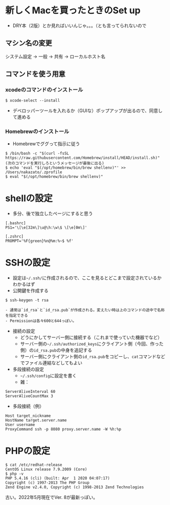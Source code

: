# 新しくMacを買ったときのSet up
- DRY本（2版）とか見ればいいんじゃ。。。（とも言ってられないので

## マシン名の変更
システム設定 → 一般 → 共有 → ローカルホスト名

## コマンドを使う用意
### xcodeのコマンドのインストール
```
$ xcode-select --install
```
- デベロッパーツールを入れるか（GUIな）ポップアップが出るので、同意して進める

### Homebrewのインストール
- Homebrewでググって指示に従う
```
$ /bin/bash -c "$(curl -fsSL https://raw.githubusercontent.com/Homebrew/install/HEAD/install.sh)"
(次のコマンドを実行しろというメッセージが最後に出る)
$ echo 'eval "$(/opt/homebrew/bin/brew shellenv)"' >> /Users/nakazato/.zprofile
$ eval "$(/opt/homebrew/bin/brew shellenv)"
```



# shellの設定
- 多分、後で独立したページにすると思う
```
[.bashrc]
PS1='\[\e[32m\]\u@\h:\w\$ \[\e[0m\]'
```

```
[.zshrc]
PROMPT='%F{green}%n@%m:%~$ %f'
```

# SSHの設定
- 設定は`~/.ssh/`に作成されるので、ここを見るとどこまで設定されているかわかるはず
- 公開鍵を作成する
```
$ ssh-keygen -t rsa
```
    - 通常は`id_rsa`と`id_rsa.pub`が作成される。変えたい時は上のコマンドの途中で名称を指定できる
    - Permissionは各々600と644っぽい。
- 接続の設定
    - どうにかしてサーバー側に接続する（これまで使っていた機器でなど）
    - サーバー側の`~/.ssh/authorized_keys`にクライアント側（今回、作った側）の`id_rsa.pub`の中身を追記する
    - サーバー側にクライアント側の`id_rsa.pub`をコピーし、`cat`コマンドなどでファイル連結などしてもよい
- 多段接続の設定
    - `~/.ssh/config`に設定を書く
    - 雑：
```
ServerAliveInterval 60
ServerAliveCountMax 3
```
    
- 多段接続（例）
```
Host target_nickname
HostName target.server.name
User username
ProxyCommand ssh -p 8080 proxy.server.name -W %h:%p
```

# PHPの設定
```
$ cat /etc/redhat-release 
CentOS Linux release 7.9.2009 (Core)
$ php -v
PHP 5.4.16 (cli) (built: Apr  1 2020 04:07:17) 
Copyright (c) 1997-2013 The PHP Group
Zend Engine v2.4.0, Copyright (c) 1998-2013 Zend Technologies
```
古い。2022年5月現在でVer. 8が最新っぽい。



    

